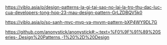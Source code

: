 https://viblo.asia/p/design-patterns-la-gi-tai-sao-no-lai-la-tro-thu-dac-luc-cua-developers-tong-hop-23-mau-design-pattern-GrLZDBQV5k0

https://viblo.asia/p/so-sanh-mvc-mvp-va-mvvm-pattern-bXP4WY9DL7G

https://github.com/anonystick/anonystick#:~:text=%F0%9F%91%89%20Series-,Design%20Patterns,-1%20%2D%20Design
